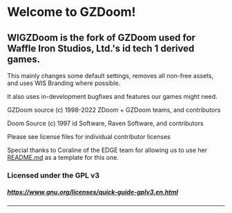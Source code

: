 # Welcome to GZDoom!

## WIGZDoom is the fork of GZDoom used for Waffle Iron Studios, Ltd.'s id tech 1 derived games.

This mainly changes some default settings, removes all non-free assets, and uses WIS Branding where possible.

It also uses in-development bugfixes and features our games might need.

GZDoom source (c) 1998-2022 ZDoom + GZDoom teams, and contributors

Doom Source (c) 1997 id Software, Raven Software, and contributors

Please see license files for individual contributor licenses

Special thanks to Coraline of the EDGE team for allowing us to use her [README.md](https://github.com/3dfxdev/EDGE/blob/master/README.md) as a template for this one.

### Licensed under the GPL v3
##### https://www.gnu.org/licenses/quick-guide-gplv3.en.html
---
